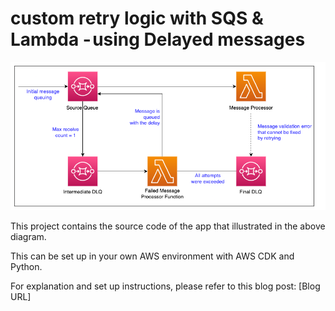 # custom retry logic with SQS & Lambda - using Delayed messages

![architecture](./resources/architecture.png "Architecture")

This project contains the source code of the app that illustrated in the above diagram.

This can be set up in your own AWS environment with AWS CDK and Python.

For explanation and set up instructions, please refer to this blog post:
[Blog URL]